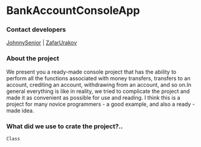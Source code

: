 # BankAccountConsoleApp
### Contact developers 
[JohnnySenior](https://github.com/JohnnySenior) | [ZafarUrakov](https://github.com/ZafarUrakov)

### About the project
We present you a ready-made console project that has the ability to perform all the functions associated with money transfers, transfers to an account, crediting an account, withdrawing from an account, and so on.In general everything is like in reality, we tried to complicate the project and made it as convenient as possible for use and reading. I think this is a project for many novice programmers - a good example, and also a ready - made idea.

### What did we use to crate the project?..
`Class`
